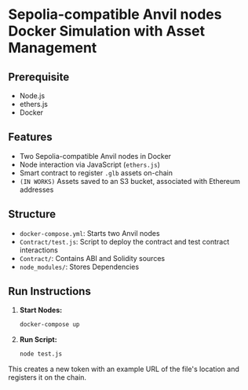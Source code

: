 
# Sepolia-compatible Anvil nodes Docker Simulation with Asset Management

## Prerequisite

- Node.js
- ethers.js
- Docker
  
## Features

- Two Sepolia-compatible Anvil nodes in Docker
- Node interaction via JavaScript (`ethers.js`)
- Smart contract to register `.glb` assets on-chain
- `(IN WORKS)` Assets saved to an S3 bucket, associated with Ethereum addresses

## Structure

- `docker-compose.yml`: Starts two Anvil nodes
- `Contract/test.js`: Script to deploy the contract and test contract interactions
- `Contract/`: Contains ABI and Solidity sources
- `node_modules/`: Stores Dependencies

## Run Instructions

1. **Start Nodes:**
   ```bash
   docker-compose up 
   ```
   
2. **Run Script:**
   ```bash
   node test.js
   ```

This creates a new token with an example URL of the file's location and registers it on the chain.
